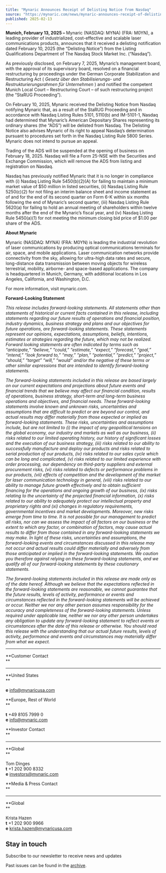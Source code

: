 ```yaml
---
title: "Mynaric Announces Receipt of Delisting Notice from Nasdaq"
source: "https://mynaric.com/news/mynaric-announces-receipt-of-delisting-notice-from-nasdaq/"
published: 2025-02-13
---
```

**Munich, February 13, 2025 –** Mynaric (NASDAQ: MYNA) (FRA: M0YN), a leading provider of industrialized, cost-effective and scalable laser communications products, announces that it received a delisting notification dated February 10, 2025 (the “Delisting Notice”) from the Listing Qualifications Department of The Nasdaq Stock Market Inc. (“Nasdaq”).

As previously disclosed, on February 7, 2025, Mynaric’s management board, with the approval of its supervisory board, resolved on a financial restructuring by proceedings under the German Corporate Stabilization and Restructuring Act ( *Gesetz über den Stabilisierungs- und Restrukturierungsrahmen für Unternehmen* ) and notified the competent Munich Local Court – Restructuring Court – of such restructuring project (the “StaRUG Proceeding”).

On February 10, 2025, Mynaric received the Delisting Notice from Nasdaq notifying Mynaric that, as a result of the StaRUG Proceeding and in accordance with Nasdaq Listing Rules 5101, 5110(b) and IM-5101-1, Nasdaq had determined that Mynaric’s American Depositary Shares representing its ordinary shares (the “ADS”) will be delisted from Nasdaq. The Delisting Notice also advises Mynaric of its right to appeal Nasdaq’s determination pursuant to procedures set forth in the Nasdaq Listing Rule 5800 Series. Mynaric does not intend to pursue an appeal.

Trading of the ADS will be suspended at the opening of business on February 18, 2025. Nasdaq will file a Form 25-NSE with the Securities and Exchange Commission, which will remove the ADS from listing and registration on Nasdaq.

Nasdaq has previously notified Mynaric that it is no longer in compliance with (i) Nasdaq Listing Rule 5450(b)(2)(A) for failing to maintain a minimum market value of $50 million in listed securities, (ii) Nasdaq Listing Rule 5250(c)(2) for not filing an interim balance sheet and income statement as of and for the end of its second quarter on Form 6-K within six months following the end of Mynaric’s second quarter, (iii) Nasdaq Listing Rule 5620(a) for failing to hold an annual meeting of shareholders within twelve months after the end of the Mynaric’s fiscal year, and (iv) Nasdaq Listing Rule 5450(a)(1) for not meeting the minimum closing bid price of $1.00 per share of the ADS.

**About Mynaric**

Mynaric (NASDAQ: MYNA) (FRA: M0YN) is leading the industrial revolution of laser communications by producing optical communications terminals for air, space, and mobile applications. Laser communication networks provide connectivity from the sky, allowing for ultra-high data rates and secure, long-distance data transmission between moving objects for wireless terrestrial, mobility, airborne- and space-based applications. The company is headquartered in Munich, Germany, with additional locations in Los Angeles, California, and Washington, D.C.

For more information, visit mynaric.com.

**Forward-Looking Statement**

*This release includes forward-looking statements. All statements other than statements of historical or current facts contained in this release, including statements regarding our future results of operations and financial position, industry dynamics, business strategy and plans and our objectives for future operations, are forward-looking statements. These statements represent our opinions, expectations, assumptions, beliefs, intentions, estimates or strategies regarding the future, which may not be realized. Forward looking statements are often indicated by terms such as “anticipate,” “believe,” “could,” “estimate,” “expect,” “forecast,” “goal,” “intend,” “look forward to,” “may,” “plan,” “potential,” “predict,” “project,” “should,” “target” “will,” “would” and/or the negative of these terms or other similar expressions that are intended to identify forward-looking statements.*

*The forward-looking statements included in this release are based largely on our current expectations and projections about future events and financial trends that we believe may affect our financial condition, results of operations, business strategy, short-term and long-term business operations and objectives, and financial needs. These forward-looking statements involve known and unknown risks, uncertainties and assumptions that are difficult to predict or are beyond our control, and actual results may differ materially from those expected or implied as forward-looking statements. These risks, uncertainties and assumptions include, but are not limited to (i) the impact of any geopolitical tensions on the global economy, our industry and markets as well as our business, (ii) risks related to our limited operating history, our history of significant losses and the execution of our business strategy, (iii) risks related to our ability to successfully manufacture and deploy our products and risks related to serial production of our products, (iv) risks related to our sales cycle which can be long and complicated, (v) risks related to our limited experience with order processing, our dependency on third-party suppliers and external procurement risks, (vi) risks related to defects or performance problems in our products, (vii) effects of competition and the development of the market for laser communication technology in general, (viii) risks related to our ability to manage future growth effectively and to obtain sufficient financing for the operations and ongoing growth of our business, (ix) risks relating to the uncertainty of the projected financial information, (x) risks related to our ability to adequately protect our intellectual property and proprietary rights and (xi) changes in regulatory requirements, governmental incentives and market developments. Moreover, new risks emerge from time to time. It is not possible for our management to predict all risks, nor can we assess the impact of all factors on our business or the extent to which any factor, or combination of factors, may cause actual results to differ from those contained in any forward-looking statements we may make. In light of these risks, uncertainties and assumptions, the forward-looking events and circumstances discussed in this release may not occur and actual results could differ materially and adversely from those anticipated or implied in the forward-looking statements. We caution you therefore against relying on these forward-looking statements, and we qualify all of our forward-looking statements by these cautionary statements.*

*The forward-looking statements included in this release are made only as of the date hereof. Although we believe that the expectations reflected in the forward-looking statements are reasonable, we cannot guarantee that the future results, levels of activity, performance or events and circumstances reflected in the forward-looking statements will be achieved or occur. Neither we nor any other person assumes responsibility for the accuracy and completeness of the forward-looking statements. Unless required under applicable law, neither we nor any other person undertakes any obligation to update any forward-looking statement to reflect events or circumstances after the date of this release or otherwise. You should read this release with the understanding that our actual future results, levels of activity, performance and events and circumstances may materially differ from what we expect.*

---

**Customer Contact  
**

---

**United States  
**

**e** [info@mynaricusa.com](https://mynaric.com/news/mynaric-announces-receipt-of-delisting-notice-from-nasdaq/)

**Europe, Rest of World  
**

**t** +49 8105 7999 0  
**e** [info@mynaric.com](https://mynaric.com/news/mynaric-announces-receipt-of-delisting-notice-from-nasdaq/)

**Investor Contact  
**

---

**Global  
**

Tom Dinges  
**t** +1 202 900 8332  
**e** [investors@mynaric.com](https://mynaric.com/news/mynaric-announces-receipt-of-delisting-notice-from-nasdaq/)

**Media & Press Contact  
**

---

**Global  
**

Krista Hazen  
**t** +1 202 900 9966  
**e** [krista.hazen@mynaricusa.com](https://mynaric.com/news/mynaric-announces-receipt-of-delisting-notice-from-nasdaq/)

## Stay in touch

Subscribe to our newsletter to receive news and updates

Past issues can be found in the [archive](https://us17.campaign-archive.com/home/?u=7b919ac48d490499a79acff9f&id=aaebe0d6df).